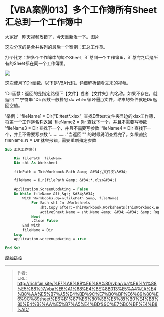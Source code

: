 # 【VBA案例013】多个工作簿所有Sheet汇总到一个工作簿中

大家好！昨天视频放错了，今天重新发一下。图片

这次分享的是合并系列的最后一个案例：汇总工作簿。

打个比方：把多个工作簿中的每个Sheet，汇总到一个工作簿里，汇总完之后是所有的Sheet都在同一个工作簿里。

![](https://img.richfan.site/program/vba/vba案列/【VBA案例013】多个工作簿所有Sheet汇总到一个工作簿中.gif)

这次使用了Dir函数，以下是VBA代码。详细解析请看文末的视频。

&#39;Dir函数：返回的是指定路径下【文件】或者【文件夹】的名称。如果不存在，就返回 &#34;&#34; 字符串
&#39;Dir 函数一般搭配 do while 循环遍历文件，结束的条件就是Dir返回空值。

&#39;举例：
&#39;fileName1 = Dir(&#34;E:\test\*.xlsx&#34;)  查找E盘test文件夹里边的xlsx工作簿，将第一个工作簿名称返回
&#39;fileName2 = Dir                    查找下一个，并且不需要写参数
&#39;fileName3 = Dir                    查找下一个，并且不需要写参数
&#39;fileName4 = Dir                    查找下一个，并且不需要写参数
&#39;......                           ......
&#39;当返回 &#34;&#34; 的时候说明查找完了。如果直接 fileName_N = Dir 就会报错，需要重新指定参数

```vb
Sub 汇总工作簿()

    Dim filePath, fileName
    Dim sht As Worksheet

    filePath = ThisWorkbook.Path &amp; &#34;\文件夹\&#34;

    fileName = Dir(filePath &amp; &#34;*.xlsx&#34;)

    Application.ScreenUpdating = False
    Do While fileName &lt;&gt; &#34;&#34;
        With Workbooks.Open(filePath &amp; fileName)
            For Each sht In .Worksheets
                sht.Copy after:=ThisWorkbook.Worksheets(ThisWorkbook.Worksheets.Count)
                ActiveSheet.Name = sht.Name &amp; &#34;-&#34; &amp; Replace(.Name, &#34;.xlsx&#34;, &#34;&#34;)
            Next
            .Close False
        End With
        fileName = Dir
    Loop
    Application.ScreenUpdating = True

End Sub
```

[原始链接](https://mp.weixin.qq.com/s?__biz=MzIyOTc3NzQ2NA==&amp;mid=2247485233&amp;idx=1&amp;sn=a27892d151b9a8332f01f20be6e0f7f9&amp;chksm=e8bcce66dfcb4770c956e41db7a9d08d9fc1e153cd3cf7681b0130d12be97b7908d27d53a0e8&amp;scene=178&amp;cur_album_id=3115603487041503237#rd)

---

> 作者:   
> URL: http://richfan.site/%E7%A8%8B%E6%8A%80/vba/vba%E6%A1%88%E5%88%97/vba%E6%A1%88%E4%BE%8B013%E5%A4%9A%E4%B8%AA%E5%B7%A5%E4%BD%9C%E7%B0%BF%E6%89%80%E6%9C%89sheet%E6%B1%87%E6%80%BB%E5%88%B0%E4%B8%80%E4%B8%AA%E5%B7%A5%E4%BD%9C%E7%B0%BF%E4%B8%AD/  

